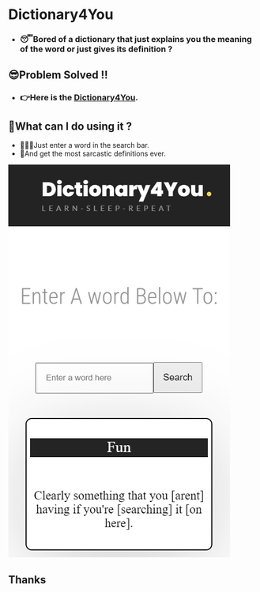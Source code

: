 # Dictionary4You
- ### 😴Bored of a dictionary that just explains you the meaning of the word or just gives its definition ?

## 😎Problem Solved !!
- ### 👉Here is the [Dictionary4You](https://dictionary4you.netlify.app).

##  🧐What can I do using it ?
- 🧑🏽‍💻Just enter a word in the search bar.
- 🥳And get the most sarcastic definitions ever.

![Dictionary4You](src/images/dict.PNG)

## Thanks
  

